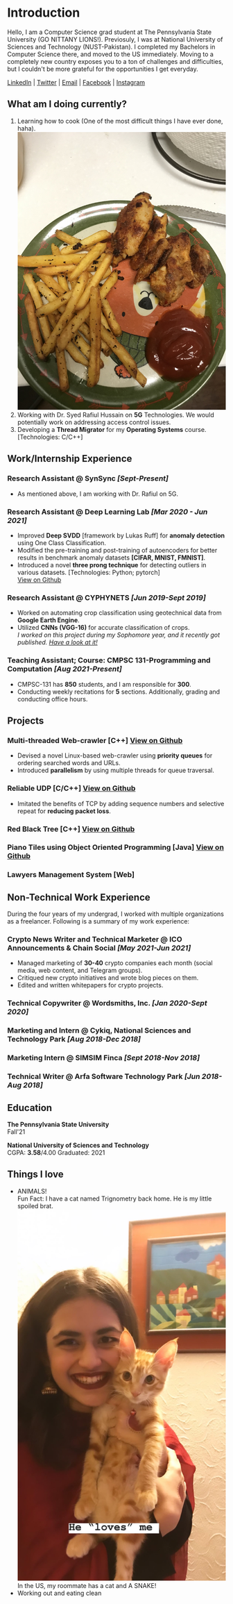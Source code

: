 # Introduction 
Hello, I am a Computer Science grad student at The Pennsylvania State University (GO NITTANY LIONS!). Previosuly, I was at National University of Sciences and Technology (NUST-Pakistan). I completed my Bachelors in Computer Science there, and moved to the US immediately. Moving to a completely new country exposes you to a ton of challenges and difficulties, but I couldn't be more grateful for the opportunities I get everyday. 

[LinkedIn](https://www.linkedin.com/in/tatheer-zahra14) | [Twitter](https://www.twitter.com/TatheerZahara) | [Email](mailto:tatheer13@gmail.com) | [Facebook](https://www.facebook.com/tatheer.zahara.75/) | [Instagram](https://www.instagram.com/tatheer10/)

## What am I doing currently? 
1. Learning how to cook (One of the most difficult things I have ever done, haha). <br>![Image](Food.jpg)<br>
2. Working with Dr. Syed Rafiul Hussain on **5G** Technologies. We would potentially work on addressing access control issues. 
3. Developing a **Thread Migrator** for my **Operating Systems** course. [Technologies: C/C++]

## Work/Internship Experience

### Research Assistant @ SynSync *[Sept-Present]*
* As mentioned above, I am working with Dr. Rafiul on 5G. 

### Research Assistant @ Deep Learning Lab *[Mar 2020 - Jun 2021]*
* Improved **Deep SVDD** [framework by Lukas Ruff] for **anomaly detection** using One Class Classification. <br>
* Modified the pre-training and post-training of autoencoders for better results in benchmark anomaly datasets **[CIFAR, MNIST, FMNIST]**. <br>
* Introduced a novel **three prong technique** for detecting outliers in various datasets. [Technologies: Python; pytorch] <br>
[View on Github](https://github.com/TatheerZahara/Deep-SVDD-PyTorch-experiments.git)

### Research Assistant @ CYPHYNETS *[Jun 2019-Sept 2019]*
* Worked on automating crop classification using geotechnical data from **Google Earth Engine**. <br>
* Utilized **CNNs (VGG-16)** for accurate classification of crops. <br>
*I worked on this project during my Sophomore year, and it recently got published. [Have a look at it!](https://ieeexplore.ieee.org/document/9506046)* 

### Teaching Assistant; Course: CMPSC 131-Programming and Computation *[Aug 2021-Present]*      
* CMPSC-131 has **850** students, and I am responsible for **300**. 
* Conducting weekly recitations for **5** sections.  Additionally, grading and conducting office hours. 

## Projects

### Multi-threaded Web-crawler [C++] [View on Github](https://github.com/TatheerZahara/Multi-threaded-Web-Crawler-Using-Priority-Queues-.git)
* Devised a novel Linux-based web-crawler using **priority queues** for ordering searched words and URLs.
* Introduced **parallelism** by using multiple threads for queue traversal. 

### Reliable UDP [C/C++] [View on Github](https://github.com/TatheerZahara/Reliable-UDP.git)
* Imitated the benefits of TCP by adding sequence numbers and selective repeat for **reducing packet loss**. 

### Red Black Tree [C++] [View on Github](https://github.com/TatheerZahara/Red-Black-Tree-Implementation.git)

### Piano Tiles using Object Oriented Programming [Java] [View on Github](https://github.com/TatheerZahara/Piano-Tiles-Using-Object-Oriented-Programming.git)

### Lawyers Management System [Web]

## Non-Technical Work Experience 
During the four years of my undergrad, I worked with multiple organizations as a freelancer. Following is a summary of my work experience: 

### Crypto News Writer and Technical Marketer @ ICO Announcements & Chain Social *[May 2021-Jun 2021]*
* Managed marketing of **30-40** crypto companies each month (social media, web content, and Telegram groups).
* Critiqued new crypto initiatives and wrote blog pieces on them. 
* Edited and written whitepapers for crypto projects. 

### Technical Copywriter @ Wordsmiths, Inc. *[Jan 2020-Sept 2020]*                                                                                       
### Marketing and Intern @ Cykiq, National Sciences and Technology Park *[Aug 2018-Dec 2018]*                                     
### Marketing Intern @ SIMSIM Finca *[Sept 2018-Nov 2018]*                                                                                                    
### Technical Writer @ Arfa Software Technology Park *[Jun 2018-Aug 2018]*

## Education 
**The Pennsylvania State University** <br>
Fall'21

**National University of Sciences and Technology** <br>
CGPA: **3.58**/4.00        Graduated: 2021

## Things I love 
- ANIMALS! <br> Fun Fact: I have a cat named Trignometry back home. He is my little spoiled brat. <br> ![img](MeandTrig.JPG)<br> In the US, my roommate has a cat and A SNAKE! 
- Working out and eating clean 





